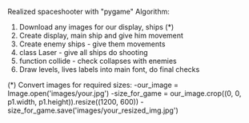 Realized spaceshooter with "pygame"
Algorithm:
1. Download any images for our display, ships (*)
2. Create display, main ship and give him movement
3. Create enemy ships - give them movements
4. class Laser - give all ships do shooting
5. function collide - check collapses with enemies
6. Draw levels, lives labels into main font, do final checks

(*) Convert images for required sizes:
-our_image = Image.open('images/your.jpg')
-size_for_game = our_image.crop((0, 0, p1.width, p1.height)).resize((1200, 600))
-size_for_game.save('images/your_resized_img.jpg')

